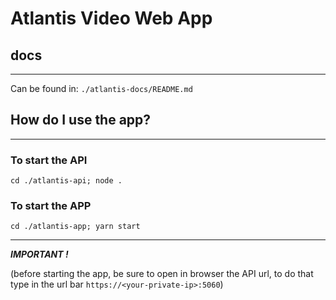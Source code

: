 # Atlantis Video Web App

## docs
--------

Can be found in: 
```./atlantis-docs/README.md```

## How do I use the app?
--------
### To start the API
```cd ./atlantis-api; node .```

### To start the APP
```cd ./atlantis-app; yarn start```

--------

**_IMPORTANT !_**

(before starting the app, be sure to open in browser the API url, to do that type in the url bar ```https://<your-private-ip>:5060```)
